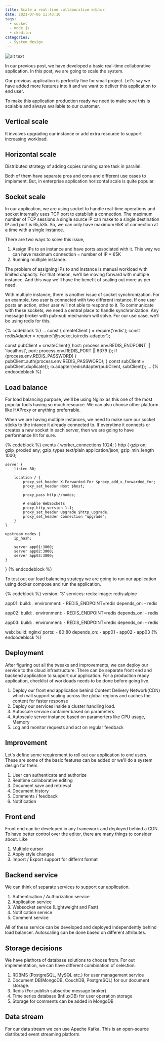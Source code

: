 ```yaml
---
title: Scale a real-time collaborative editor
date: 2021-07-06 11:43:10
tags:
  - socket
  - node.js
  - ckeditor
categories:
  - System design
---
```



![alt text](https://miro.medium.com/max/2000/1*msFlUe_uZknWisLa8Ef7Rg.jpeg "Editor")

In our previous post, we have developed a basic real-time collaborative application. In this post, we are going to scale the system.

Our previous application is perfectly fine for small project. Let's say we have added more features into it and we want to deliver this application to end user. 

To make this application production ready we need to make sure this is scalable and always available to our customer.

## Vertical scale
It involves upgrading our instance or add extra resource to support increasing workload.

## Horizontal scale
Distributed strategy of adding copies running same task in parallel.

Both of them have separate pros and cons and different use cases to implement. But, in enterprise application horizontal scale is quite popular.

## Socket scale

In our application, we are using socket to handle real-time operations and socket internally uses TCP port to establish a connection. The maximum number of TCP sessions a single source IP can make to a single destination IP and port is 65,535. So, we can only have maximum 65K of connection at a time with a single instance. 

There are two ways to solve this issue,
1. Assign IPs to an instance and have ports associated with it. This way we can have maximum connection = number of IP * 65K
2. Running multiple instance.

The problem of assigning IPs to and instance is manual workload with limited capacity. For that reason, we'll be moving forward with multiple instance. And this way we'll have the benefit of scaling out more as per need.

With multiple instance, there is another issue of socket synchronization. For an example, two user is connected with two different instance. If one user posts an action, other user will not able to respond to it. 
To communicate with these sockets, we need a central place to handle synchronization. Any message broker with pub-sub mechanism will solve. For our use case, we'll be using redis for this.

{% codeblock %}
...
const { createClient } = require('redis');
const redisAdapter = require('@socket.io/redis-adapter');

const pubClient = createClient({
    host: process.env.REDIS_ENDPOINT || 'localhost',
    port: process.env.REDIS_PORT || 6379
});
if (process.env.REDIS_PASSWORD) {
    pubClient.auth(process.env.REDIS_PASSWORD);
}
const subClient = pubClient.duplicate();
io.adapter(redisAdapter(pubClient, subClient));
...
{% endcodeblock %}

## Load balance

For load balancing purpose, we'll be using Nginx as this one of the most popular tools having so much resource. We can also choose other platform like HAProxy or anything preferrable.

When we are having multiple instances, we need to make sure our socket sticks to the intance it already connected to. If everytime it connects or creates a new socket in each server, then we are going to have performance hit for sure.

{% codeblock %}
events {
    worker_connections  1024;
}
http {
    gzip on;
    gzip_proxied any;
    gzip_types text/plain application/json;
    gzip_min_length 1000;
  
    server {
        listen 80;

        location / {
            proxy_set_header X-Forwarded-For $proxy_add_x_forwarded_for;
            proxy_set_header Host $host;

            proxy_pass http://nodes;

            # enable WebSockets
            proxy_http_version 1.1;
            proxy_set_header Upgrade $http_upgrade;
            proxy_set_header Connection "upgrade";
        }
    }

    upstream nodes {
        ip_hash;

        server app01:3000;
        server app02:3000;
        server app03:3000;
    }
}
{% endcodeblock %}

To test out our load balancing strategy we are going to run our application using docker compose and run the application.

{% codeblock %}
version: '3'
services:
  redis:
    image: redis:alpine

  app01:
    build: .
    environment:
      - REDIS_ENDPOINT=redis
    depends_on:
      - redis
  
  app02:
    build: .
    environment:
      - REDIS_ENDPOINT=redis
    depends_on:
      - redis
  
  app03:
    build: .
    environment:
      - REDIS_ENDPOINT=redis
    depends_on:
      - redis

  web:
    build: nginx/
    ports:
      - 80:80
    depends_on:
      - app01
      - app02
      - app03
{% endcodeblock %}

## Deployment
After figuring out all the tweaks and improvements, we can deploy our service to the cloud infrastructure. There can be separate front end and backend application to support our application.
For a production ready application, checklist of workloads needs to be done before going live. 
1. Deploy our front end application behind Content Delivery Network(CDN) which will support scaling across the global regions and caches the content for faster response
2. Deploy our services inside a cluster handling load.
3. Autoscale service container based on parameters
4. Autoscale server instance based on paramerters like CPU usage, Memory 
5. Log and monitor requests and act on regular feedback

## Improvement
Let's define some requirement to roll out our application to end users. These are some of the basic features can be added or we'll do a system design for them. 
1. User can authenticate and authorize
2. Realtime collaborative editing
3. Document save and retrieval
4. Document history
5. Comments / feedback
6. Notification

## Front end
Front end can be developed in any framework and deployed behind a CDN. To have better control over the editor, there are many things to consider about. Like
1. Multiple cursor
2. Apply style changes
3. Import / Export support for differnt format

## Backend service
We can think of separate services to support our application.
1. Authentication / Authorization service
2. Application service 
3. Websocket service (Lightweight and Fast)
4. Notification service
5. Comment service

All of these service can be developed and deployed independently behind load balancer. Autoscaling can be done based on different attributes.

## Storage decisions
We have plethora of database solutions to choose from. For out implementation, we can have different combination of selection.

1. RDBMS (PostgreSQL, MySQL etc.) for user management service
2. Document DB(MongoDB, CouchDB, PostgreSQL) for our document storage. 
3. Redis (For publish subscribe message broker)
4. Time series database (InfluxDB) for user operation storage
5. Storage for comments can be added in MongoDB

## Data stream
For our data stream we can use Apache Kafka. This is an open-source distributed event streaming platform.
